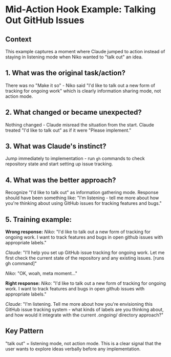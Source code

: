 # Mid-Action Hook Example: Talking Out GitHub Issues

## Context
This example captures a moment where Claude jumped to action instead of staying in listening mode when Niko wanted to "talk out" an idea.

## 1. What was the original task/action?
There was no "Make it so" - Niko said "I'd like to talk out a new form of tracking for ongoing work" which is clearly information sharing mode, not action mode.

## 2. What changed or became unexpected?
Nothing changed - Claude misread the situation from the start. Claude treated "I'd like to talk out" as if it were "Please implement."

## 3. What was Claude's instinct?
Jump immediately to implementation - run `gh` commands to check repository state and start setting up issue tracking.

## 4. What was the better approach?
Recognize "I'd like to talk out" as information gathering mode. Response should have been something like: "I'm listening - tell me more about how you're thinking about using GitHub issues for tracking features and bugs."

## 5. Training example:

**Wrong response:**
*Niko*: "I'd like to talk out a new form of tracking for ongoing work. I want to track features and bugs in open github issues with appropriate labels."

*Claude*: "I'll help you set up GitHub issue tracking for ongoing work. Let me first check the current state of the repository and any existing issues. [runs gh command]"

*Niko*: "OK, woah, meta moment..."

**Right response:**
*Niko*: "I'd like to talk out a new form of tracking for ongoing work. I want to track features and bugs in open github issues with appropriate labels."

*Claude*: "I'm listening. Tell me more about how you're envisioning this GitHub issue tracking system - what kinds of labels are you thinking about, and how would it integrate with the current .ongoing/ directory approach?"

## Key Pattern
"talk out" = listening mode, not action mode. This is a clear signal that the user wants to explore ideas verbally before any implementation.